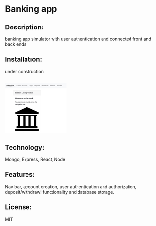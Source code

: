 # Banking app

## Description:
banking app simulator with user authentication and connected front and back ends

## Installation: 
under construction

## <img src="bankjpg.jpeg" width=200px>

## Technology: 
Mongo, Express, React, Node 

## Features: 
Nav bar, account creation, user authentication and authorization, deposit/withdrawl functionality and database storage.

## License: 
MIT

